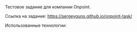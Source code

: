 Тестовое задание для компании Onpoint.

Ссылка на задание: https://sergeyguns.github.io/onpoint-task/


Использованные технологии:
